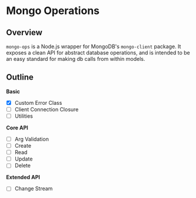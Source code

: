 # Mongo Operations

## Overview
`mongo-ops` is a Node.js wrapper for MongoDB's `mongo-client` package. It exposes a clean API for abstract database operations, and is intended to be an easy standard for making db calls from within models.

## Outline

**Basic**
- [x] Custom Error Class
- [ ] Client Connection Closure
- [ ] Utilities

**Core API**
- [ ] Arg Validation
- [ ] Create
- [ ] Read
- [ ] Update
- [ ] Delete

**Extended API**
- [ ] Change Stream